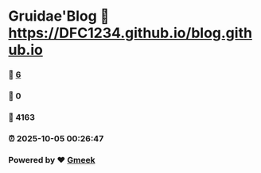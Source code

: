 # Gruidae'Blog :link: https://DFC1234.github.io/blog.github.io 
### :page_facing_up: [6](https://DFC1234.github.io/blog.github.io/tag.html) 
### :speech_balloon: 0 
### :hibiscus: 4163 
### :alarm_clock: 2025-10-05 00:26:47 
### Powered by :heart: [Gmeek](https://github.com/Meekdai/Gmeek)
